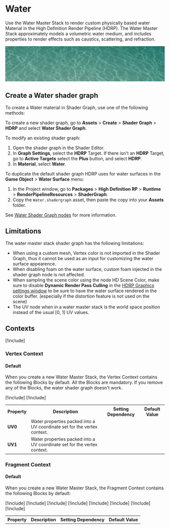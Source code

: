 # Water

Use the Water Master Stack to render custom physically based water Material in the High Definition Render Pipeline (HDRP). The Water Master Stack approximately models a volumetric water medium, and includes properties to render effects such as caustics, scattering, and refraction.

![](Images/HDRPFeatures-WaterMaterial.png)

## Create a Water shader graph

To create a Water material in Shader Graph, use one of the following methods:

To create a new shader graph, go to **Assets** > **Create** > **Shader Graph** > **HDRP** and select **Water Shader Graph**.

To modify an existing shader graph:

1. Open the shader graph in the Shader Editor.
2. In **Graph Settings**, select the **HDRP** Target. If there isn't an **HDRP** Target, go to **Active Targets** select the **Plus** button, and select **HDRP**.
3. In **Material**, select **Water**.

To duplicate the default shader graph HDRP uses for water surfaces in the **Game Object** > **Water Surface** menu:

1. In the Project window, go to **Packages** > **High Definition RP** > **Runtime** >  **RenderPipelineResources** > **ShaderGraph**.
2. Copy the `Water.shadergraph` asset, then paste the copy into your **Assets** folder.

See [Water Shader Graph nodes](Shader-Graph-Nodes.md) for more information.

## Limitations

The water master stack shader graph has the following limitations:
- When using a custom mesh, Vertex color is not imported in the Shader Graph, thus it cannot be used as an input for customizing the water surface appearence.
- When disabling foam on the water surface, custom foam injected in the shader graph node is not affected. 
- When sampling the scene color using the node HD Scene Color, make sure to disable **Dynamic Render Pass Culling** in the [HDRP Graphics settings window](Default-Settings-Window.md) to be sure to have the water surface rendered in the color buffer. (especially if the distortion feature is not used on the scene) 
- The UV node when in a water master stack is the world space position instead of the usual [0, 1] UV values. 
## Contexts

[!include[](snippets/master-stacks-contexts-intro.md)]

### Vertex Context

#### Default

When you create a new Water Master Stack, the Vertex Context contains the following Blocks by default. All the Blocks are mandatory. If you remove any of the Blocks, the water shader graph doesn't work.

<table>
<tr>
<th>Property</th>
<th>Description</th>
<th>Setting Dependency</th>
<th>Default Value</th>

[!include[](snippets/shader-graph-blocks/vertex-position.md)]
[!include[](snippets/shader-graph-blocks/vertex-normal.md)]

<tr>
<td><b>UV0</b></td>
<td>Water properties packed into a UV coordinate set for the vertex context.</td>
<td></td>
<td></td>
</tr>

<tr>
<td><b>UV1</b></td>
<td>Water properties packed into a UV coordinate set for the vertex context.</td>
<td></td>
<td></td>
</tr>

</table>


### Fragment Context

#### Default

When you create a new Water Master Stack, the Fragment Context contains the following Blocks by default:

<table>
<tr>
<th>Property</th>
<th>Description</th>
<th>Setting Dependency</th>
<th>Default Value</th>
</tr>

[!include[](snippets/shader-graph-blocks/normal-world-space.md)]
[!include[](snippets/shader-graph-blocks/low-frequency-normal.md)]
[!include[](snippets/shader-graph-blocks/tip-thickness.md)]
[!include[](snippets/shader-graph-blocks/base-color.md)]
[!include[](snippets/shader-graph-blocks/caustics.md)]
[!include[](snippets/shader-graph-blocks/smoothness.md)]
[!include[](snippets/shader-graph-blocks/alpha.md)]
[!include[](snippets/shader-graph-blocks/foam.md)]

</table>